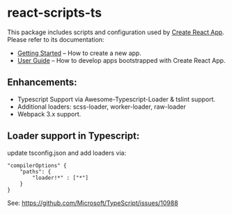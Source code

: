 # react-scripts-ts

This package includes scripts and configuration used by [Create React App](https://github.com/facebookincubator/create-react-app).<br>
Please refer to its documentation:

* [Getting Started](https://github.com/facebookincubator/create-react-app/blob/master/README.md#getting-started) – How to create a new app.
* [User Guide](https://github.com/facebookincubator/create-react-app/blob/master/packages/react-scripts/template/README.md) – How to develop apps bootstrapped with Create React App.

Enhancements:
---
 - Typescript Support via Awesome-Typescript-Loader & tslint support.
- Additional loaders: scss-loader, worker-loader, raw-loader
- Webpack 3.x support.


Loader support in Typescript:
---

update tsconfig.json and add loaders via:

```
"compilerOptions" {
    "paths": {
        "loader!*" : ["*"]
    }
}
```

See: https://github.com/Microsoft/TypeScript/issues/10988